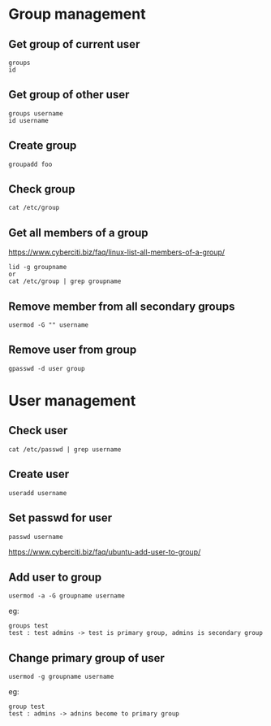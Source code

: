 # Group management
## Get group of current user
```
groups
id
```

## Get group of other user
```
groups username
id username
```

## Create group
```
groupadd foo
```

## Check group
```
cat /etc/group
```

## Get all members of a group
https://www.cyberciti.biz/faq/linux-list-all-members-of-a-group/
```
lid -g groupname
or
cat /etc/group | grep groupname
```

## Remove member from all secondary groups
```
usermod -G "" username
```

## Remove user from group
```
gpasswd -d user group
```

# User management
## Check user
```
cat /etc/passwd | grep username
```

## Create user
```
useradd username
```

## Set passwd for user
```
passwd username
```

https://www.cyberciti.biz/faq/ubuntu-add-user-to-group/
## Add user to group
```
usermod -a -G groupname username
```
eg:
```
groups test
test : test admins -> test is primary group, admins is secondary group
```

## Change primary group of user
```
usermod -g groupname username
```
eg:
```
group test
test : admins -> adnins become to primary group
```
